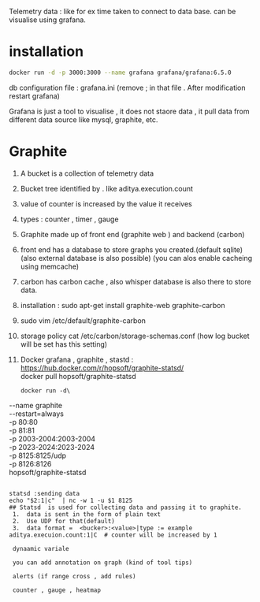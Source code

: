
Telemetry data : like for ex time taken to connect to data base. can be visualise using grafana.

# installation 
```bash
docker run -d -p 3000:3000 --name grafana grafana/grafana:6.5.0
```

db configuration file : grafana.ini  (remove ; in that file . After modification restart grafana) 

Grafana is just a tool to visualise , it does not staore data , it pull data from different data source like mysql, graphite, etc.

# Graphite
  1.  A bucket is a collection of telemetry data
  2.  Bucket tree identified by . like aditya.execution.count
  3. value of counter is increased by the value it receives
  4. types : counter , timer , gauge
  5. Graphite made up of front end (graphite web ) and backend (carbon)
  6. front end has a database to store graphs you created.(default sqlite)(also external database is also possible) (you can alos enable cacheing using memcache)
  7. carbon has carbon cache , also whisper database is also there to store data.
  8. installation : sudo apt-get install graphite-web graphite-carbon
  9.  sudo vim /etc/default/graphite-carbon 
  10. storage policy  cat /etc/carbon/storage-schemas.conf (how log bucket will be set has this setting)
  11.  Docker grafana , graphite , stastd : https://hub.docker.com/r/hopsoft/graphite-statsd/   
        docker pull hopsoft/graphite-statsd
        
        ```
        docker run -d\
 --name graphite\
 --restart=always\
 -p 80:80\
 -p 81:81\
 -p 2003-2004:2003-2004\
 -p 2023-2024:2023-2024\
 -p 8125:8125/udp\
 -p 8126:8126\
 hopsoft/graphite-statsd
 ```
 
 statsd :sending data
 echo "$2:1|c"  | nc -w 1 -u $1 8125
 ## Statsd  is used for collecting data and passing it to graphite.
  1.  data is sent in the form of plain text
  2.  Use UDP for that(default)
  3.  data format =  <bucker>:<value>|type := example aditya.execuion.count:1|C  # counter will be increased by 1
  
  dynaamic variale
  
  you can add annotation on graph (kind of tool tips)
  
  alerts (if range cross , add rules)
  
  counter , gauge , heatmap 
  
